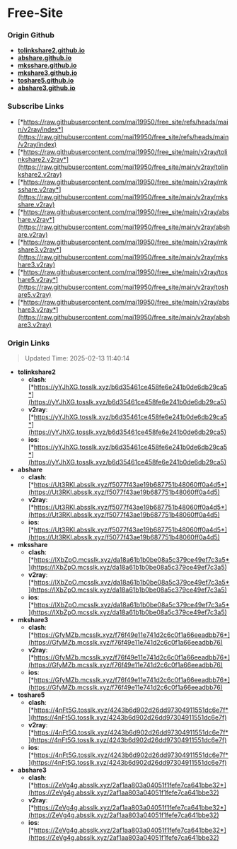 # Free-Site

### Origin Github

- [**tolinkshare2.github.io**](https://github.com/tolinkshare2/tolinkshare2.github.io)
- [**abshare.github.io**](https://github.com/abshare/abshare.github.io)
- [**mksshare.github.io**](https://github.com/mksshare/mksshare.github.io)
- [**mkshare3.github.io**](https://github.com/mkshare3/mkshare3.github.io)
- [**toshare5.github.io**](https://github.com/toshare5/toshare5.github.io)
- [**abshare3.github.io**](https://github.com/abshare3/abshare3.github.io)

### Subscribe Links

- [*https://raw.githubusercontent.com/mai19950/free_site/refs/heads/main/v2ray/index*](https://raw.githubusercontent.com/mai19950/free_site/refs/heads/main/v2ray/index)
- [*https://raw.githubusercontent.com/mai19950/free_site/main/v2ray/tolinkshare2.v2ray*](https://raw.githubusercontent.com/mai19950/free_site/main/v2ray/tolinkshare2.v2ray)
- [*https://raw.githubusercontent.com/mai19950/free_site/main/v2ray/mksshare.v2ray*](https://raw.githubusercontent.com/mai19950/free_site/main/v2ray/mksshare.v2ray)
- [*https://raw.githubusercontent.com/mai19950/free_site/main/v2ray/abshare.v2ray*](https://raw.githubusercontent.com/mai19950/free_site/main/v2ray/abshare.v2ray)
- [*https://raw.githubusercontent.com/mai19950/free_site/main/v2ray/mkshare3.v2ray*](https://raw.githubusercontent.com/mai19950/free_site/main/v2ray/mkshare3.v2ray)
- [*https://raw.githubusercontent.com/mai19950/free_site/main/v2ray/toshare5.v2ray*](https://raw.githubusercontent.com/mai19950/free_site/main/v2ray/toshare5.v2ray)
- [*https://raw.githubusercontent.com/mai19950/free_site/main/v2ray/abshare3.v2ray*](https://raw.githubusercontent.com/mai19950/free_site/main/v2ray/abshare3.v2ray)

### Origin Links

> Updated Time: 2025-02-13 11:40:14

- **tolinkshare2**
  - **clash**: [*https://yYJhXG.tosslk.xyz/b6d35461ce458fe6e241b0de6db29ca5*](https://yYJhXG.tosslk.xyz/b6d35461ce458fe6e241b0de6db29ca5)
  - **v2ray**: [*https://yYJhXG.tosslk.xyz/b6d35461ce458fe6e241b0de6db29ca5*](https://yYJhXG.tosslk.xyz/b6d35461ce458fe6e241b0de6db29ca5)
  - **ios**: [*https://yYJhXG.tosslk.xyz/b6d35461ce458fe6e241b0de6db29ca5*](https://yYJhXG.tosslk.xyz/b6d35461ce458fe6e241b0de6db29ca5)
- **abshare**
  - **clash**: [*https://Ut3RKl.absslk.xyz/f5077f43ae19b687751b48060ff0a4d5*](https://Ut3RKl.absslk.xyz/f5077f43ae19b687751b48060ff0a4d5)
  - **v2ray**: [*https://Ut3RKl.absslk.xyz/f5077f43ae19b687751b48060ff0a4d5*](https://Ut3RKl.absslk.xyz/f5077f43ae19b687751b48060ff0a4d5)
  - **ios**: [*https://Ut3RKl.absslk.xyz/f5077f43ae19b687751b48060ff0a4d5*](https://Ut3RKl.absslk.xyz/f5077f43ae19b687751b48060ff0a4d5)
- **mksshare**
  - **clash**: [*https://lXbZpO.mcsslk.xyz/da18a61b1b0be08a5c379ce49ef7c3a5*](https://lXbZpO.mcsslk.xyz/da18a61b1b0be08a5c379ce49ef7c3a5)
  - **v2ray**: [*https://lXbZpO.mcsslk.xyz/da18a61b1b0be08a5c379ce49ef7c3a5*](https://lXbZpO.mcsslk.xyz/da18a61b1b0be08a5c379ce49ef7c3a5)
  - **ios**: [*https://lXbZpO.mcsslk.xyz/da18a61b1b0be08a5c379ce49ef7c3a5*](https://lXbZpO.mcsslk.xyz/da18a61b1b0be08a5c379ce49ef7c3a5)
- **mkshare3**
  - **clash**: [*https://GfyMZb.mcsslk.xyz/f76f49e11e741d2c6c0f1a66eeadbb76*](https://GfyMZb.mcsslk.xyz/f76f49e11e741d2c6c0f1a66eeadbb76)
  - **v2ray**: [*https://GfyMZb.mcsslk.xyz/f76f49e11e741d2c6c0f1a66eeadbb76*](https://GfyMZb.mcsslk.xyz/f76f49e11e741d2c6c0f1a66eeadbb76)
  - **ios**: [*https://GfyMZb.mcsslk.xyz/f76f49e11e741d2c6c0f1a66eeadbb76*](https://GfyMZb.mcsslk.xyz/f76f49e11e741d2c6c0f1a66eeadbb76)
- **toshare5**
  - **clash**: [*https://4nFt5G.tosslk.xyz/4243b6d902d26dd97304911551dc6e7f*](https://4nFt5G.tosslk.xyz/4243b6d902d26dd97304911551dc6e7f)
  - **v2ray**: [*https://4nFt5G.tosslk.xyz/4243b6d902d26dd97304911551dc6e7f*](https://4nFt5G.tosslk.xyz/4243b6d902d26dd97304911551dc6e7f)
  - **ios**: [*https://4nFt5G.tosslk.xyz/4243b6d902d26dd97304911551dc6e7f*](https://4nFt5G.tosslk.xyz/4243b6d902d26dd97304911551dc6e7f)
- **abshare3**
  - **clash**: [*https://ZeVg4g.absslk.xyz/2af1aa803a04051f1fefe7ca641bbe32*](https://ZeVg4g.absslk.xyz/2af1aa803a04051f1fefe7ca641bbe32)
  - **v2ray**: [*https://ZeVg4g.absslk.xyz/2af1aa803a04051f1fefe7ca641bbe32*](https://ZeVg4g.absslk.xyz/2af1aa803a04051f1fefe7ca641bbe32)
  - **ios**: [*https://ZeVg4g.absslk.xyz/2af1aa803a04051f1fefe7ca641bbe32*](https://ZeVg4g.absslk.xyz/2af1aa803a04051f1fefe7ca641bbe32)
